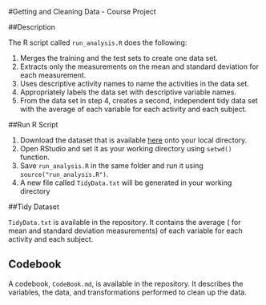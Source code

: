 #Getting and Cleaning Data - Course Project

##Description

The R script called `run_analysis.R` does the following:
 
 1. Merges the training and the test sets to create one data set. 
 2. Extracts only the measurements on the mean and standard deviation for each measurement. 
 3. Uses descriptive activity names to name the activities in the data set.
 4. Appropriately labels the data set with descriptive variable names. 
 5. From the data set in step 4, creates a second, independent tidy data set with the average of each variable for each activity and each subject.

##Run R Script

 1. Download the dataset that is available [here][1] onto your local directory.
 2.  Open RStudio and set it as your working directory using `setwd()` function. 
 3. Save `run_analysis.R` in the same folder and run it using `source("run_analysis.R")`.
 4. A new file called `TidyData.txt` will be generated in your working directory

##Tidy Dataset

`TidyData.txt` is available in the repository. It contains the average ( for mean and standard deviation measurements) of each variable for each activity and each subject.  

## Codebook

A codebook, `CodeBook.md`, is available in the repository. It describes the variables, the data, and transformations performed to clean up the data. 


[1]:https://d396qusza40orc.cloudfront.net/getdata%2Fprojectfiles%2FUCI%20HAR%20Dataset.zip